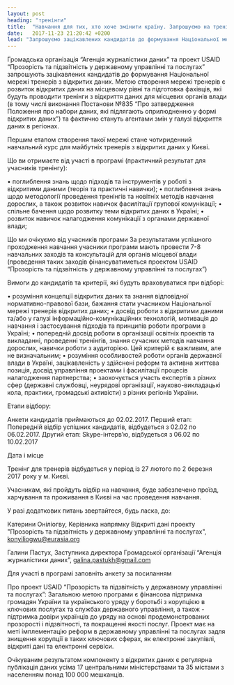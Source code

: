 ```yaml
---
layout: post
heading: "тренінги"
title:  "Навчання для тих, хто хоче змінити країну. Запрошуємо на тренінг, який допоможе відкрити дані держустанов по всій Україні"
date:   2017-11-23 21:20:42 +0200
lead: "Запрошуємо зацікавлених кандидатів до формування Національної мережі тренерів з відкритих даних. Метою створення мережі тренерів є розвиток відкритих даних на місцевому рівні та підготовка фахівців, які будуть проводити тренінги з відкриття даних для місцевих органів влади."
---
```

Громадська організація “Агенція журналістики даних” та проект USAID “Прозорість та підзвітність у державному управлінні та послугах” запрошують зацікавлених кандидатів до формування Національної мережі тренерів з відкритих даних. Метою створення мережі тренерів є розвиток відкритих даних на місцевому рівні та підготовка фахівців, які будуть проводити тренінги з відкриття даних для місцевих органів влади (в тому числі виконання Постанови №835 “Про затвердження Положення про набори даних, які підлягають оприлюдненню у формі відкритих даних”) та фактично стануть агентами змін у галузі відкриття даних в регіонах.

Першим етапом створення такої мережі стане чотириденний навчальний курс для майбутніх тренерів з відкритих даних у Києві.

Що ви отримаєте від участі в програмі (практичний результат для учасників тренінгу):

• поглиблення знань щодо підходів та інструментів у роботі з відкритими даними (теорія та практичні навички);
• поглиблення знань щодо методології проведення тренінгів та новітніх методів навчання дорослих, а також розвиток навичок фасилітації групової комунікації;
• спільне бачення щодо розвитку теми відкритих даних в Україні;
• розвиток навичок налагодження комунікації з органами державної влади;

Що ми очікуємо від учасників програми
За результатами успішного проходження навчання учасники програми мають провести 7-8 навчальних заходів та консультацій для органів місцевої влади (проведення таких заходів фінансуватиметься проектом USAID “Прозорість та підзвітність у державному управлінні та послугах”)

Вимоги до кандидатів та критерії, які будуть враховуватися при відборі:

• розуміння концепції відкритих даних та знання відповідної нормативно-правової бази, бажання стати учасником Національної мережі тренерів відкритих даних;
• досвід роботи з відкритими даними та/або у галузі інформаційно-комунікаційних технологій, мотивація до навчання і застосування підходів та принципів роботи програми в Україні;
• попередній досвід роботи в організації освітніх проектів та викладанні, проведенні тренінгів, знання сучасних методів навчання дорослих, навички роботи з аудиторією. Цей критерій є важливим, але не визначальним;
• розуміння особливостей роботи органів державної влади в Україні, зацікавленість у здійснені реформ та активна життєва позиція, досвід управління проектами і фасилітації процесів налагодження партнерства;
• заохочується участь експертів з різних сфер (державні службовці, неурядові організації, науково-викладацькі кола, практики, громадські активісти) з різних регіонів України.

Етапи відбору:

Анкети кандидатів приймаються до 02.02.2017.
Перший етап: Попередній відбір успішних кандидатів, відбудеться з 02.02 по 06.02.2017.
Другий етап: Skype-інтерв’ю, відбудеться з 06.02 по 10.02.2017

Дата і місце

Тренінг для тренерів відбудеться у період із 27 лютого по 2 березня 2017 року у м. Києві.

Учасникам, які пройдуть відбір на навчання, буде забезпечено проїзд, харчування та проживання в Києві на час проведення навчання.

У разі додаткових питань звертайтеся, будь ласка, до:

Катерини Оніліогву, Керівника напрямку Відкриті дані проекту "Прозорість та підзвітність у державному управлінні та послугах", konyiliogwu@eurasia.org

Галини Пастух, Заступника директора Громадської організації “Агенція журналістики даних”, galina.pastukh@gmail.com

Для участі в програмі заповніть анкету за посиланням

Про проект USAID “Прозорість та підзвітність у державному управлінні та послугах”: Загальною метою програми є фінансова підтримка громадян України та українського уряду у боротьбі з корупцією в ключових послугах та службах державного управління, а також - підтримка довіри українців до уряду на основі продемонстрованих прозорості і підзвітності, та покращенні якості послуг. Проект має на меті імплементацію реформ в державному управлінні та послугах задля знищення корупції в таких ключових сферах, як електронні закупівлі, відкриті дані та електронні сервіси.

Очікуваним результатом компоненту з відкритих даних є регулярна публікація даних усіма 17 центральними міністерствами та 35 містами з населенням понад 100 000 мешканців.
